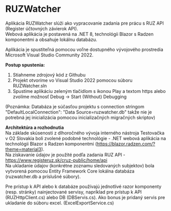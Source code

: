 # RUZWatcher
Aplikácia RUZWatcher slúži ako vypracovanie zadania pre prácu s RUZ API (Register účtovných závierok API).<br />
Webová aplikácia je postavená na .NET 8, technológii Blazor s Radzen komponentmi a obsahuje lokálnu databázu.

Aplikácia je spustiteľná pomocou voľne dostupného vývojového prostredia Microsoft Visual Studio Community 2022.

**Postup spustenia:**
1. Stiahneme zdrojový kód z Githubu
2. Projekt otvoríme vo Visual Studio 2022 pomocou súboru RUZWatcher.sln
3. Spustíme aplikáciu zeleným tlačidlom s ikonou Play a textom https alebo zvolíme možnosť Debug -> Start (Without) Debugging

(Poznámka: Databáza je súčasťou projektu s connection stringom "DefaultLocalConnection": "Data Source=ruzwatcher.db" takže nie je potrebná jej inicializácia pomocou inicializačných migračných skriptov)

**Architektúra a rozhodnutia**<br />
Na základe skúsenosti z dlhoročného vývoja interného nástroja Testovačka v O2 Slovakia boli zvolené podobné technológie - .NET webová aplikácia na technológii Blazor s Radzen komponentmi (https://blazor.radzen.com/?theme=material3).<br />
Na získavanie údajov je použité podľa zadania RUZ API - https://www.registeruz.sk/cruz-public/home/api<br />
Na ukladanie údajov (konkrétne zoznamu sledovaných subjektov) bola vytvorená pomocou Entity Framework Core lokálna databáza (ruzwatcher.db a príslušné súbory).

Pre prístup k API alebo k databáze používajú jednotlivé razor komponenty (resp. stránky) nainjectované servisy, napríklad pre prístup k API (RUZHttpClient.cs) alebo DB (DBServis.cs).
Ako bonus je pridaný servis pre ukladanie do súboru excel. (ExcelExportService.cs)
